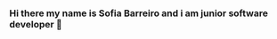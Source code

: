 ### Hi there my name is Sofia Barreiro and i am junior software developer 👋

<!--
**SofiaBarreiro/SofiaBarreiro** is a ✨ _special_ ✨ repository because its `README.md` (this file) appears on your GitHub profile.

Here are some ideas to get you started:

- 🔭 I’m currently working on in Sharepoint online Solutions...
- 🌱 I’m currently learning ...
- 👯 I’m looking to collaborate on ...
- 🤔 I’m looking for help with ...
- 💬 Ask me about  ...
- 📫 How to reach me: ...
- 😄 Pronouns: ...
- ⚡ Fun fact: ...
-->

